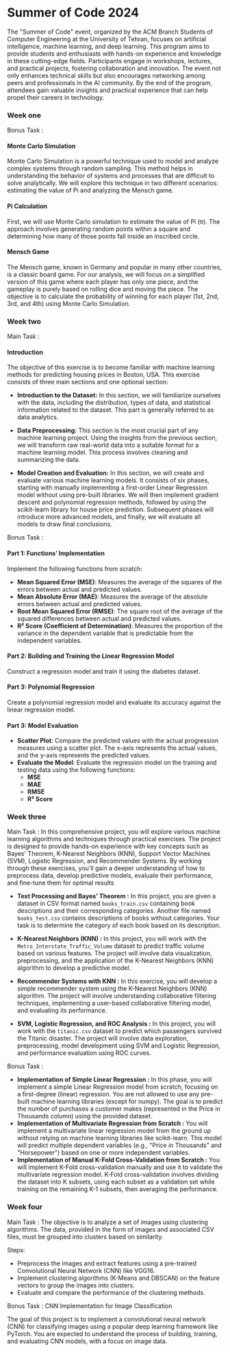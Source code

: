 
# Summer of Code 2024

The "Summer of Code" event, organized by the ACM Branch Students of Computer Engineering at the University of Tehran, focuses on artificial intelligence, machine learning, and deep learning. This program aims to provide students and enthusiasts with hands-on experience and knowledge in these cutting-edge fields. Participants engage in workshops, lectures, and practical projects, fostering collaboration and innovation. The event not only enhances technical skills but also encourages networking among peers and professionals in the AI community. By the end of the program, attendees gain valuable insights and practical experience that can help propel their careers in technology. 

### Week one

Bonus Task : 
#### Monte Carlo Simulation

Monte Carlo Simulation is a powerful technique used to model and analyze complex systems through random sampling. This method helps in understanding the behavior of systems and processes that are difficult to solve analytically. We will explore this technique in two different scenarios: estimating the value of Pi and analyzing the Mensch game.

#### Pi Calculation

First, we will use Monte Carlo simulation to estimate the value of Pi (π). The approach involves generating random points within a square and determining how many of those points fall inside an inscribed circle.
#### Mensch Game

The Mensch game, known in Germany and popular in many other countries, is a classic board game. For our analysis, we will focus on a simplified version of this game where each player has only one piece, and the gameplay is purely based on rolling dice and moving the piece. The objective is to calculate the probability of winning for each player (1st, 2nd, 3rd, and 4th) using Monte Carlo Simulation. 



### Week two

Main Task :

#### Introduction
The objective of this exercise is to become familiar with machine learning methods for predicting housing prices in Boston, USA. This exercise consists of three main sections and one optional section:

- **Introduction to the Dataset:**
   In this section, we will familiarize ourselves with the data, including the distribution, types of data, and statistical information related to the dataset. This part is generally referred to as data analytics.

- **Data Preprocessing:**
   This section is the most crucial part of any machine learning project. Using the insights from the previous section, we will transform raw real-world data into a suitable format for a machine learning model. This process involves cleaning and summarizing the data.

- **Model Creation and Evaluation:**
   In this section, we will create and evaluate various machine learning models. It consists of six phases, starting with manually implementing a first-order Linear Regression model without using pre-built libraries. We will then implement gradient descent and polynomial regression methods, followed by using the scikit-learn library for house price prediction. Subsequent phases will introduce more advanced models, and finally, we will evaluate all models to draw final conclusions.

Bonus Task : 
#### Part 1: Functions’ Implementation

Implement the following functions from scratch:

- **Mean Squared Error (MSE)**: Measures the average of the squares of the errors between actual and predicted values.
- **Mean Absolute Error (MAE)**: Measures the average of the absolute errors between actual and predicted values.
- **Root Mean Squared Error (RMSE)**: The square root of the average of the squared differences between actual and predicted values.
- **R² Score (Coefficient of Determination)**: Measures the proportion of the variance in the dependent variable that is predictable from the independent variables.

#### Part 2: Building and Training the Linear Regression Model

Construct a regression model and train it using the diabetes dataset.

#### Part 3: Polynomial Regression

Create a polynomial regression model and evaluate its accuracy against the linear regression model.

#### Part 3: Model Evaluation

-  **Scatter Plot**: Compare the predicted values with the actual progression measures using a scatter plot. The x-axis represents the actual values, and the y-axis represents the predicted values.
-  **Evaluate the Model**: Evaluate the regression model on the training and testing data using the following functions:
   - **MSE**
   - **MAE**
   - **RMSE**
   - **R² Score**
### Week three

Main Task :
In this comprehensive project, you will explore various machine learning algorithms and techniques through practical exercises. The project is designed to provide hands-on experience with key concepts such as Bayes' Theorem, K-Nearest Neighbors (KNN), Support Vector Machines (SVM), Logistic Regression, and Recommender Systems. By working through these exercises, you'll gain a deeper understanding of how to preprocess data, develop predictive models, evaluate their performance, and fine-tune them for optimal results

- **Text Processing and Bayes' Theorem :** In this project, you are given a dataset in CSV format named `books_train.csv` containing book descriptions and their corresponding categories. Another file named `books_test.csv` contains descriptions of books without categories. Your task is to determine the category of each book based on its description.
- **K-Nearest Neighbors (KNN) :** In this project, you will work with the `Metro_Interstate_Traffic_Volume` dataset to predict traffic volume based on various features. The project will involve data visualization, preprocessing, and the application of the K-Nearest Neighbors (KNN) algorithm to develop a predictive model.

- **Recommender Systems with KNN :** In this exercise, you will develop a simple recommender system using the K-Nearest Neighbors (KNN) algorithm. The project will involve understanding collaborative filtering techniques, implementing a user-based collaborative filtering model, and evaluating its performance.

- **SVM, Logistic Regression, and ROC Analysis :** In this project, you will work with the `titanic.csv` dataset to predict which passengers survived the Titanic disaster. The project will involve data exploration, preprocessing, model development using SVM and Logistic Regression, and performance evaluation using ROC curves.

Bonus Task : 
- **Implementation of Simple Linear Regression :** In this phase, you will implement a simple Linear Regression model from scratch, focusing on a first-degree (linear) regression. You are not allowed to use any pre-built machine learning libraries (except for numpy). The goal is to predict the number of purchases a customer makes (represented in the Price in Thousands column) using the provided dataset.
- **Implementation of Multivariate Regression from Scratch :** You will implement a multivariate linear regression model from the ground up without relying on machine learning libraries like scikit-learn. This model will predict multiple dependent variables (e.g., "Price in Thousands" and "Horsepower") based on one or more independent variables.
- **Implementation of Manual K-Fold Cross-Validation from Scratch :** You will implement K-Fold cross-validation manually and use it to validate the multivariate regression model. K-Fold cross-validation involves dividing the dataset into K subsets, using each subset as a validation set while training on the remaining K-1 subsets, then averaging the performance.
### Week four
Main Task : 
The objective is to analyze a set of images using clustering algorithms. The data, provided in the form of images and associated CSV files, must be grouped into clusters based on similarity.

Steps:

- Preprocess the images and extract features using a pre-trained Convolutional Neural Network (CNN) like VGG16.
- Implement clustering algorithms (K-Means and DBSCAN) on the feature vectors to group the images into clusters.
- Evaluate and compare the performance of the clustering methods.

Bonus Task : CNN Implementation for Image Classification

The goal of this project is to implement a convolutional neural network (CNN) for classifying images using a popular deep learning framework like PyTorch. You are expected to understand the process of building, training, and evaluating CNN models, with a focus on image data.


